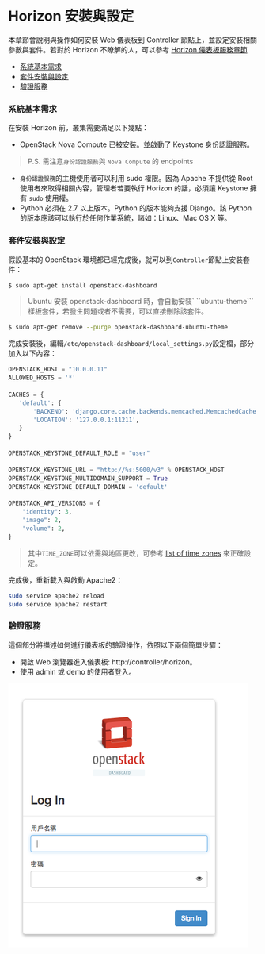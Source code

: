 # Horizon 安裝與設定
本章節會說明與操作如何安裝 Web 儀表板到 Controller 節點上，並設定安裝相關參數與套件。若對於 Horizon 不瞭解的人，可以參考 [Horizon 儀表板服務章節](../../../conceptions/horizon/README.md)

- [系統基本需求](#系統基本需求)
- [套件安裝與設定](#套件安裝與設定)
- [驗證服務](#驗證服務)

### 系統基本需求
在安裝 Horizon 前，叢集需要滿足以下幾點：
* OpenStack Nova Compute 已被安裝。並啟動了 Keystone 身份認證服務。
> P.S. 需注意```身份認證服務```與 ```Nova Compute``` 的 endpoints

* ```身份認證服務```的主機使用者可以利用 sudo 權限。因為 Apache 不提供從 Root 使用者來取得相關內容，管理者若要執行 Horizon  的話，必須讓 Keystone 擁有 ```sudo``` 使用權。
* Python 必須在 2.7 以上版本。Python 的版本能夠支援 Django。該 Python 的版本應該可以執行於任何作業系統，諸如：Linux、Mac OS X 等。

### 套件安裝與設定
假設基本的 OpenStack 環境都已經完成後，就可以到```Controller```節點上安裝套件：
```sh
$ sudo apt-get install openstack-dashboard
```
> Ubuntu 安裝 openstack-dashboard 時，會自動安裝` ``ubuntu-theme``` 樣板套件，若發生問題或者不需要，可以直接刪除該套件。
```sh
$ sudo apt-get remove --purge openstack-dashboard-ubuntu-theme
```

完成安裝後，編輯```/etc/openstack-dashboard/local_settings.py```設定檔，部分加入以下內容：
```py
OPENSTACK_HOST = "10.0.0.11"
ALLOWED_HOSTS = '*'

CACHES = {
   'default': {
       'BACKEND': 'django.core.cache.backends.memcached.MemcachedCache',
       'LOCATION': '127.0.0.1:11211',
   }
}

OPENSTACK_KEYSTONE_DEFAULT_ROLE = "user"

OPENSTACK_KEYSTONE_URL = "http://%s:5000/v3" % OPENSTACK_HOST
OPENSTACK_KEYSTONE_MULTIDOMAIN_SUPPORT = True
OPENSTACK_KEYSTONE_DEFAULT_DOMAIN = 'default'

OPENSTACK_API_VERSIONS = {
    "identity": 3,
    "image": 2,
    "volume": 2,
}
```
> 其中```TIME_ZONE```可以依需與地區更改，可參考 [list of time zones](https://en.wikipedia.org/wiki/List_of_tz_database_time_zones) 來正確設定。

完成後，重新載入與啟動 Apache2：
```sh
sudo service apache2 reload
sudo service apache2 restart
```

### 驗證服務
這個部分將描述如何進行儀表板的驗證操作，依照以下兩個簡單步驟：
* 開啟 Web 瀏覽器進入儀表板: http://controller/horizon。
* 使用 admin 或 demo 的使用者登入。

![horizon](images/horizon.png)
